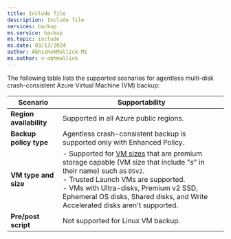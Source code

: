 ```yaml
---
title: Include file
description: Include file
services: backup
ms.service: backup
ms.topic: include
ms.date: 03/13/2024
author: AbhishekMallick-MS
ms.author: v-abhmallick
---
```


The following table lists the supported scenarios for agentless multi-disk crash-consistent Azure Virtual Machine (VM) backup:

Scenario | Supportability
--- | ---
**Region availability** | Supported in all Azure public regions.
**Backup policy type** | Agentless crash-consistent backup is supported only with Enhanced Policy.
**VM type and size** | - Supported for [VM sizes](../articles/virtual-machines/vm-naming-conventions.md) that are premium storage capable (VM size that include "*s*" in their name) such as `DSv2`.   <br> - Trusted Launch VMs are supported. <br> - VMs with Ultra-disks, Premium v2 SSD, Ephemeral OS disks, Shared disks, and Write Accelerated disks aren't supported. 
**Pre/post script** | Not supported for Linux VM backup.
